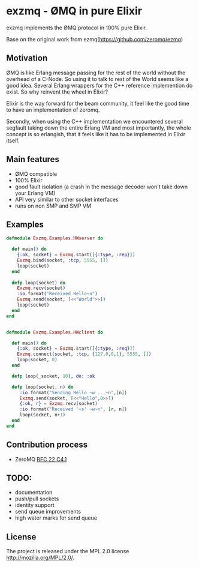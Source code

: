 exzmq - ØMQ in pure Elixir
============================


exzmq implements the ØMQ protocol in 100% pure Elixir.

Base on the original work from ezmq(https://github.com/zeromq/ezmq)

Motivation
----------

ØMQ is like Erlang message passing for the rest of the world without the
overhead of a C-Node. So using it to talk to rest of the World seems like
a good idea. Several Erlang wrappers for the C++ reference implemention do
exist. So why reinvent the wheel in Elixir?

Elixir is the way forward for the beam community, it feel like the good time to have
an implementation of zeromq.

Secondly, when using the C++ implementation we
encountered several segfault taking down the entire Erlang VM and most
importantly, the whole concept is so erlangish, that it feels like it has
to be implemented in Elixir itself.

Main features
-------------

* ØMQ compatible
* 100% Elixir
* good fault isolation (a crash in the message decoder won't take down
  your Erlang VM)
* API very similar to other socket interfaces
* runs on non SMP and SMP VM


Examples
--------

```elixir
defmodule Exzmq.Examples.HWserver do

  def main() do
    {:ok, socket} = Exzmq.start([{:type, :rep}])
    Exzmq.bind(socket, :tcp, 5555, [])
    loop(socket)
  end
  
  defp loop(socket) do
    Exzmq.recv(socket)
    :io.format("Received Hello~n")
    Exzmq.send(socket, [<<"World">>])
    loop(socket)
  end
end


defmodule Exzmq.Examples.HWclient do

  def main() do
    {:ok, socket} = Exzmq.start([{:type, :req}])
    Exzmq.connect(socket, :tcp, {127,0,0,1}, 5555, [])
    loop(socket, 0)
  end

  defp loop(_socket, 10), do: :ok

  defp loop(socket, n) do
	 :io.format("Sending Hello ~w ...~n",[n])
	 Exzmq.send(socket, [<<"Hello",0>>])
	 {:ok, r} = Exzmq.recv(socket)
     :io.format("Received '~s' ~w~n", [r, n])
	 loop(socket, n+1)
  end
end	
```

Contribution process
--------------------

* ZeroMQ [RFC 22 C4.1](http://rfc.zeromq.org/spec:22)

TODO:
-----

* documentation
* push/pull sockets
* identity support
* send queue improvements
* high water marks for send queue

License
-------

The project is released under the MPL 2.0 license
http://mozilla.org/MPL/2.0/.